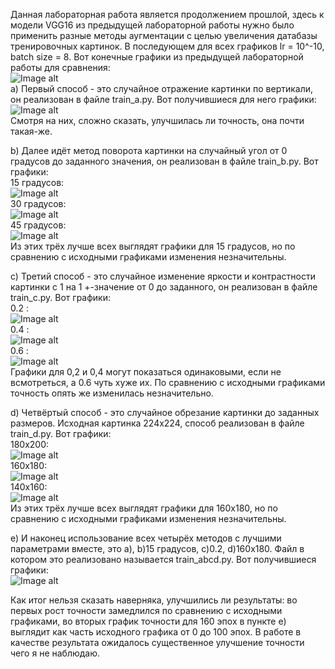 Данная лабораторная работа является продолжением прошлой, здесь к модели VGG16 из предыдущей лабораторной работы нужно было применить разные методы аугментации с целью увеличения датабазы тренировочных картинок. В последующем для всех графиков lr = 10^-10, batch size = 8. Вот конечные графики из предыдущей лабораторной работы для сравнения:                                              
![Image alt](https://github.com/BabeyKirill/SMOMI/blob/lab4/Unfreezed160-10.png)                                                                                                                                                                                                    
a) Первый способ - это случайное отражение картинки по вертикали, он реализован в файле train_a.py. Вот получившиеся для него графики:
![Image alt](https://github.com/BabeyKirill/SMOMI/blob/lab4/A_Ep90_lr-10.png)                                               
Смотря на них, сложно сказать, улучшилась ли точность, она почти такая-же.

b) Далее идёт метод поворота картинки на случайный угол от 0 градусов до заданного значения, он реализован в файле train_b.py. Вот графики:                                                                                                                 
15 градусов:                                                                                                                                       
![Image alt](https://github.com/BabeyKirill/SMOMI/blob/lab4/b15_Ep120_lr-10.png)                                                                 
30 градусов:                                                                                                                                                                                                                                             
![Image alt](https://github.com/BabeyKirill/SMOMI/blob/lab4/b30_Ep120_lr-10.png)                                                      
45 градусов:                                                                                                                                   
![Image alt](https://github.com/BabeyKirill/SMOMI/blob/lab4/b45_Ep120_lr-10.png)                                                                                          
Из этих трёх лучше всех выглядят графики для 15 градусов, но по сравнению с исходными графиками изменения незначительны.

с) Третий способ - это случайное изменение яркости и контрастности картинки с 1 на 1 +-значение от 0 до заданного, он реализован в файле train_c.py. Вот графики:                                                                                                  
0.2 :                                                                                                                                            
![Image alt](https://github.com/BabeyKirill/SMOMI/blob/lab4/c02_Ep120_lr-10.png)                                                                             
0.4 :                                                                                                                                        
![Image alt](https://github.com/BabeyKirill/SMOMI/blob/lab4/%D1%8104_Ep120_lr-10.png)                                                                 
0.6 :                                                                                                                                        
![Image alt](https://github.com/BabeyKirill/SMOMI/blob/lab4/c06_Ep120_lr-10.png)                                                                                                                           
Графики для 0,2 и 0,4 могут показаться одинаковыми, если не всмотреться, а 0.6 чуть хуже их. По сравнению с исходными графиками точность опять же изменилась незначительно.

d) Четвёртый способ - это случайное обрезание картинки до заданных размеров. Исходная картинка 224х224, способ реализован в файле train_d.py. Вот графики:                                                                                                           
180х200:                                                                                                                                     
![Image alt](https://github.com/BabeyKirill/SMOMI/blob/lab4/d40_20_Ep90_lr-10.png)                                                                     
160x180:                                                                                                                                      
![Image alt](https://github.com/BabeyKirill/SMOMI/blob/lab4/d60_40_Ep120_lr-10.png)                                                                                      
140x160:                                                                                                                                      
![Image alt](https://github.com/BabeyKirill/SMOMI/blob/lab4/d80_60_Ep120_lr-10.png)                                                                                                           
Из этих трёх лучше всех выглядят графики для 160х180, но по сравнению с исходными графиками изменения незначительны.

e) И наконец использование всех четырёх методов с лучшими параметрами вместе, это a), b)15 градусов, c)0.2, d)160x180. Файл в котором это реализовано называется train_abcd.py. Вот получившиеся графики:                                                                                                       
![Image alt](https://github.com/BabeyKirill/SMOMI/blob/lab4/abcd15_02_60_40_Ep160_lr-10.png)                                                                 

Как итог нельзя сказать наверняка, улучшились ли результаты: во первых рост точности замедлился по сравнению с исходными графиками, во вторых график точности для 160 эпох в пункте e) выглядит как часть исходного графика от 0 до 100 эпох. В работе в качестве результата ожидалось существенное улучшение точности чего я не наблюдаю.
